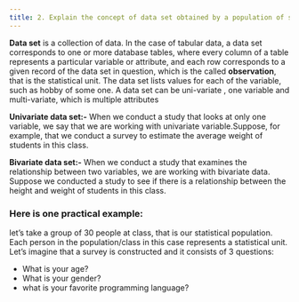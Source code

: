 ```yaml
---
title: 2. Explain the concept of data set obtained by a population of statistical units and a set of variables (attributes)
---
```

**Data set** is a collection of data. In the case of tabular data, a data set corresponds to one or more database tables, where every column of a table represents a particular variable or attribute, and each row corresponds to a given record of the data set in question, which is the called **observation**, that is the statistical unit. The data set lists values for each of the variable, such as hobby of some one. A data set can be uni-variate , one variable and multi-variate, which is multiple attributes

**Univariate data set:-** When we conduct a study that looks at only one variable, we say that we are working with univariate variable.Suppose, for example, that we conduct a survey to estimate the average weight of students in this class.

**Bivariate data set:-** When we conduct a study that examines the relationship between two variables, we are working with bivariate data. Suppose we conducted a study to see if there is a relationship between the height and weight of students in this class.

### Here is one practical example: 
let’s take a group of 30 people at class, that is our statistical population. Each person in the population/class in this case represents a statistical unit. Let’s imagine that a survey is constructed and it consists of 3 questions:

   - What is your age?
   - What is your gender?
   - what is your favorite programming language?

